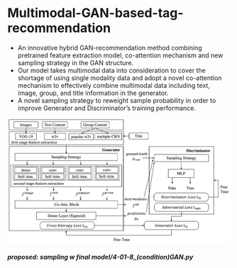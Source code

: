 # Multimodal-GAN-based-tag-recommendation
- An innovative hybrid GAN-recommendation method combining pretrained feature extraction model, co-attention mechanism and new sampling strategy in the GAN structure. 
- Our model takes multimodal data into consideration to cover the shortage of using single modality data and adopt a novel co-attention mechanism to effectively combine multimodal data including text, image, group, and title information in the generator. 
- A novel sampling strategy to reweight sample probability in order to improve Generator and Discriminator’s training performance.

<img src="https://github.com/shuuuuting/Multimodal-GAN-based-tag-recommendation/blob/main/overview.png" width="800">

##### proposed: sampling  w final model/4-01-8_(condition)GAN.py
